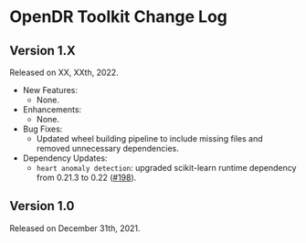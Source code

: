 # OpenDR Toolkit Change Log

## Version 1.X
Released on XX, XXth, 2022.

  - New Features:
    - None.
  - Enhancements:
    - None.
  - Bug Fixes:
    - Updated wheel building pipeline to include missing files and removed unnecessary dependencies. 
  - Dependency Updates:
    - `heart anomaly detection`: upgraded scikit-learn runtime dependency from 0.21.3 to 0.22 ([#198](https://github.com/opendr-eu/opendr/pull/198)).


## Version 1.0
Released on December 31th, 2021.